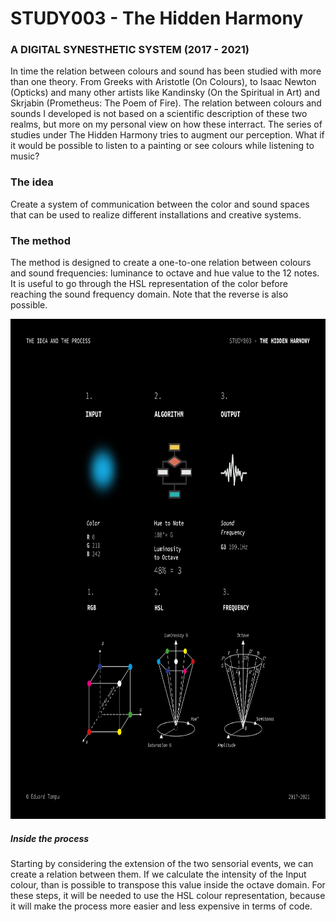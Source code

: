 # STUDY003 - The Hidden Harmony
### A DIGITAL SYNESTHETIC SYSTEM (2017 - 2021)

In time the relation between colours and sound has been studied with more than one theory. From Greeks with Aristotle (On Colours), to Isaac Newton (Opticks) and many other artists like Kandinsky (On the Spiritual in Art) and Skrjabin (Prometheus: The Poem of Fire). The relation between colours and sounds I developed is not based on a scientific description of these two realms, but more on my personal view on how these interract. The series of studies under The Hidden Harmony tries to augment our perception. What if it would be possible to listen to a painting or see colours while listening to music?

### The idea
Create a system of communication between the color and sound spaces that can be used to realize different installations and creative systems.
### The method
The method is designed to create a one-to-one relation between colours and sound frequencies: luminance to octave and hue value to the 12 notes. It is useful to go through the HSL representation of the color before reaching the sound frequency domain. Note that the reverse is also possible.

<img src="img/003_idea_and_process.png" width="800" height="800">

##### Inside the process 
Starting by considering the extension of the two sensorial events, we can create a relation between them. If we calculate the intensity of the Input colour, than is possible to transpose this value inside the octave domain. For these steps, it will be needed to use the HSL colour representation, because it will make the process more easier and less expensive in terms of code.	
